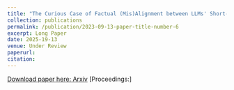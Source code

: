 ```yaml
---
title: "The Curious Case of Factual (Mis)Alignment between LLMs' Short- and Long-Form Answers"
collection: publications
permalink: /publication/2023-09-13-paper-title-number-6
excerpt: Long Paper
date: 2025-19-13
venue: Under Review
paperurl: 
citation:
---
```

[Download paper here: Arxiv]([https://arxiv.org/abs/2308.00399](https://arxiv.org/abs/2510.11218))
[Proceedings:]
